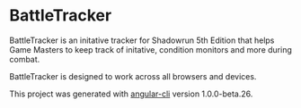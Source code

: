 # BattleTracker

BattleTracker is an initative tracker for Shadowrun 5th Edition that helps Game Masters to keep track of initative, condition monitors and more during combat.

BattleTracker is designed to work across all browsers and devices.

This project was generated with [angular-cli](https://github.com/angular/angular-cli) version 1.0.0-beta.26.
